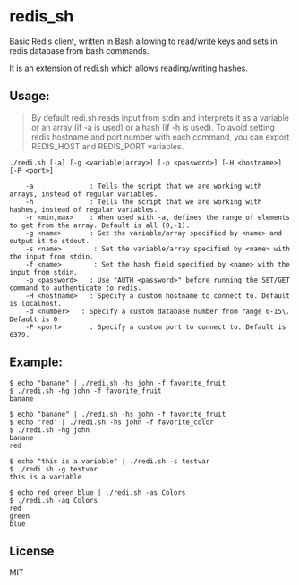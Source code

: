 # redis_sh
Basic Redis client, written in Bash allowing to read/write keys and sets in redis database from bash commands.

It is an extension of [redi.sh](https://github.com/crypt1d/redi.sh) which allows reading/writing hashes.

## Usage:

> By default redi.sh reads input from stdin and interprets it as a variable or an array (if -a is used) or a hash (if -h is used).
>To avoid setting redis hostname and port number with each command, you can export REDIS_HOST and REDIS_PORT variables.

```
./redi.sh [-a] [-g <variable|array>] [-p <password>] [-H <hostname>] [-P <port>]

    -a              : Tells the script that we are working with arrays, instead of regular variables.
    -h              : Tells the script that we are working with hashes, instead of regular variables.
    -r <min,max>    : When used with -a, defines the range of elements to get from the array. Default is all (0,-1).
    -g <name>       : Get the variable/array specified by <name> and output it to stdout.
    -s <name>        : Set the variable/array specified by <name> with the input from stdin.
    -f <name>        : Set the hash field specified by <name> with the input from stdin.
    -p <password>   : Use "AUTH <password>" before running the SET/GET command to authenticate to redis.
    -H <hostname>   : Specify a custom hostname to connect to. Default is localhost.
    -d <number>   : Specify a custom database number from range 0-15\. Default is 0
    -P <port>       : Specify a custom port to connect to. Default is 6379.
```

## Example:
```shell
$ echo "banane" | ./redi.sh -hs john -f favorite_fruit
$ ./redi.sh -hg john -f favorite_fruit
banane
```

```shell
$ echo "banane" | ./redi.sh -hs john -f favorite_fruit
$ echo "red" | ./redi.sh -hs john -f favorite_color
$ ./redi.sh -hg john
banane
red
```

```shell
$ echo "this is a variable" | ./redi.sh -s testvar
$ ./redi.sh -g testvar
this is a variable
```

```shell
$ echo red green blue | ./redi.sh -as Colors
$ ./redi.sh -ag Colors
red
green
blue
```

## License

MIT